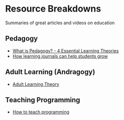 # Resource Breakdowns
Summaries of great articles and videos on education

## Pedagogy
- [What is Pedagogy? - 4 Essential Learning Theories](what-is-pedagogy.md)
- [How learning journals can help students grow](how-learning-journals-can-help-students-grow.md)

## Adult Learning (Andragogy)
- [Adult Learning Theory](adult-learning-theory.md)

## Teaching Programming
- [How to teach programming](how-to-teach-programming.md)